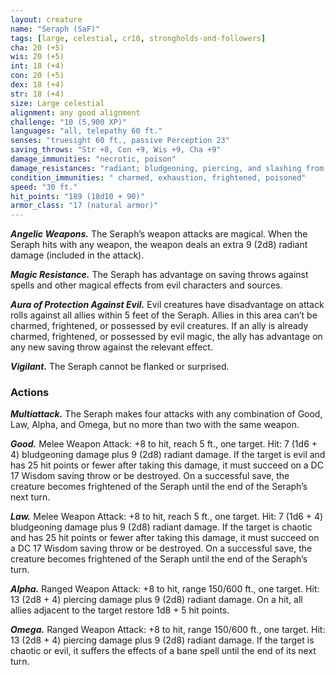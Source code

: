 ```yaml
---
layout: creature
name: "Seraph (SaF)"
tags: [large, celestial, cr10, strongholds-and-followers]
cha: 20 (+5)
wis: 20 (+5)
int: 18 (+4)
con: 20 (+5)
dex: 18 (+4)
str: 18 (+4)
size: Large celestial
alignment: any good alignment
challenge: "10 (5,900 XP)"
languages: "all, telepathy 60 ft."
senses: "truesight 60 ft., passive Perception 23"
saving_throws: "Str +8, Con +9, Wis +9, Cha +9"
damage_immunities: "necrotic, poison"
damage_resistances: "radiant; bludgeoning, piercing, and slashing from nonmagical attacks"
condition_immunities: " charmed, exhaustion, frightened, poisoned"
speed: "30 ft."
hit_points: "189 (18d10 + 90)"
armor_class: "17 (natural armor)"
---
```


***Angelic Weapons.*** The Seraph’s weapon attacks
are magical. When the Seraph hits with any
weapon, the weapon deals an extra 9 (2d8) radiant
damage (included in the attack).

***Magic Resistance.*** The Seraph has advantage on
saving throws against spells and other magical
effects from evil characters and sources.

***Aura of Protection Against Evil.*** Evil creatures
have disadvantage on attack rolls against all allies
within 5 feet of the Seraph. Allies in this area can’t
be charmed, frightened, or possessed by evil creatures. If an ally is already charmed, frightened, or
possessed by evil magic, the ally has advantage on
any new saving throw against the relevant effect.

***Vigilant.*** The Seraph cannot be flanked or surprised.

### Actions

***Multiattack.*** The Seraph makes four attacks with
any combination of Good, Law, Alpha, and Omega,
but no more than two with the same weapon.

***Good.*** Melee Weapon Attack: +8 to hit, reach 5 ft.,
one target. Hit: 7 (1d6 + 4) bludgeoning damage
plus 9 (2d8) radiant damage. If the target is evil
and has 25 hit points or fewer after taking this
damage, it must succeed on a DC 17 Wisdom
saving throw or be destroyed. On a successful save,
the creature becomes frightened of the Seraph
until the end of the Seraph’s next turn.

***Law.*** Melee Weapon Attack: +8 to hit, reach 5 ft.,
one target. Hit: 7 (1d6 + 4) bludgeoning damage
plus 9 (2d8) radiant damage. If the target is
chaotic and has 25 hit points or fewer after taking
this damage, it must succeed on a DC 17 Wisdom
saving throw or be destroyed. On a successful save,
the creature becomes frightened of the Seraph
until the end of the Seraph’s turn.

***Alpha.*** Ranged Weapon Attack: +8 to hit, range
150/600 ft., one target. Hit: 13 (2d8 + 4) piercing
damage plus 9 (2d8) radiant damage. On a hit,
all allies adjacent to the target restore 1d8 + 5
hit points.

***Omega.*** Ranged Weapon Attack: +8 to hit, range
150/600 ft., one target. Hit: 13 (2d8 + 4) piercing
damage plus 9 (2d8) radiant damage. If the target
is chaotic or evil, it suffers the effects of a bane
spell until the end of its next turn.
